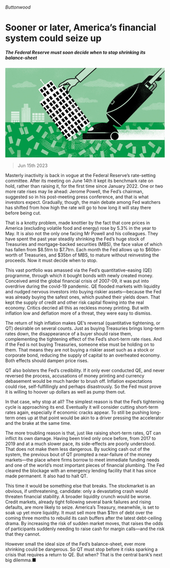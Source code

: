 ###### Buttonwood

# Sooner or later, America’s financial system could seize up 

##### The Federal Reserve must soon decide when to stop shrinking its balance-sheet 

![image](images/20230617_FND001.jpg) 

> Jun 15th 2023 

Masterly inactivity is back in vogue at the Federal Reserve’s rate-setting committee. After its meeting on June 14th it kept its benchmark rate on hold, rather than raising it, for the first time since January 2022. One or two more rate rises may lie ahead: Jerome Powell, the Fed’s chairman, suggested so in his post-meeting press conference, and that is what investors expect. Gradually, though, the main debate among Fed watchers has shifted from how high the rate will go to how long it will stay there before being cut.

That is a knotty problem, made knottier by the fact that core prices in America (excluding volatile food and energy) rose by 5.3% in the year to May. It is also not the only one facing Mr Powell and his colleagues. They have spent the past year steadily shrinking the Fed’s huge stock of Treasuries and mortgage-backed securities (MBS), the face value of which has fallen from $8.5trn to $7.7trn. Each month the Fed allows up to $60bn-worth of Treasuries, and $35bn of MBS, to mature without reinvesting the proceeds. Now it must decide when to stop.

This vast portfolio was amassed via the Fed’s quantitative-easing (QE) programme, through which it bought bonds with newly created money. Conceived amid the global financial crisis of 2007-09, it was put into overdrive during the covid-19 pandemic. QE flooded markets with liquidity and nudged nervous investors into buying riskier assets—because the Fed was already buying the safest ones, which pushed their yields down. That kept the supply of credit and other risk capital flowing into the real economy. Critics decried all this as reckless money printing. But with inflation low and deflation more of a threat, they were easy to dismiss.

The return of high inflation makes QE’s reversal (quantitative tightening, or QT) desirable on several counts. Just as buying Treasuries brings long-term rates down, the disappearance of a buyer should raise them, complementing the tightening effect of the Fed’s short-term rate rises. And if the Fed is not buying Treasuries, someone else must be holding on to them. That means they are not buying a riskier asset such as a stock or corporate bond, reducing the supply of capital to an overheated economy. Both effects should dampen price rises.

QT also bolsters the Fed’s credibility. If it only ever conducted QE, and never reversed the process, accusations of money printing and currency debasement would be much harder to brush off. Inflation expectations could rise, self-fulfillingly and perhaps disastrously. So the Fed must prove it is willing to hoover up dollars as well as pump them out.

In that case, why stop at all? The simplest reason is that the Fed’s tightening cycle is approaching its end. Eventually it will consider cutting short-term rates again, especially if economic cracks appear. To still be pushing long-term ones up at that point would be akin to a driver pressing the accelerator and the brake at the same time.

The more troubling reason is that, just like raising short-term rates, QT can inflict its own damage. Having been tried only once before, from 2017 to 2019 and at a much slower pace, its side-effects are poorly understood. That does not make them less dangerous. By sucking cash out of the system, the previous bout of QT prompted a near-failure of the money markets—the place where firms borrow to meet immediate funding needs and one of the world’s most important pieces of financial plumbing. The Fed cleared the blockage with an emergency lending facility that it has since made permanent. It also had to halt QT.

This time it would be something else that breaks. The stockmarket is an obvious, if unthreatening, candidate: only a devastating crash would threaten financial stability. A broader liquidity crunch would be worse. Credit markets, already tight following several bank failures and rising defaults, are more likely to seize. America’s Treasury, meanwhile, is set to soak up yet more liquidity. It must sell more than $1trn of debt over the coming three months to rebuild its cash buffers after the latest debt-ceiling drama. By increasing the risk of sudden market moves, that raises the odds of participants suddenly needing to raise cash for margin calls—and the risk that they cannot.

However small the ideal size of the Fed’s balance-sheet, ever more shrinking could be dangerous. So QT must stop before it risks sparking a crisis that requires a return to QE. But when? That is the central bank’s next big dilemma.■






